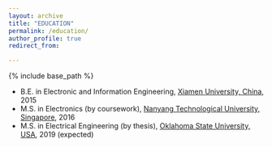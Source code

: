 ```yaml
---
layout: archive
title: "EDUCATION"
permalink: /education/
author_profile: true
redirect_from:

---
```


{% include base_path %}

* B.E. in Electronic and Information Engineering, [Xiamen University, China](https://en.xmu.edu.cn/), 2015
* M.S. in Electronics (by coursework), [Nanyang Technological University, Singapore](https://www.ntu.edu.sg/Pages/home.aspx), 2016
* M.S. in Electrical Engineering (by thesis), [Oklahoma State University, USA](https://go.okstate.edu/), 2019 (expected)
